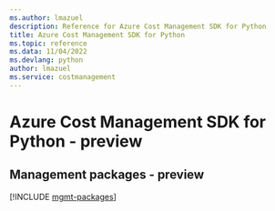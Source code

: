 ```yaml
---
ms.author: lmazuel
description: Reference for Azure Cost Management SDK for Python
title: Azure Cost Management SDK for Python
ms.topic: reference
ms.data: 11/04/2022
ms.devlang: python
author: lmazuel
ms.service: costmanagement
---
```

# Azure Cost Management SDK for Python - preview

## Management packages - preview
[!INCLUDE [mgmt-packages](cost-management-mgmt-index.md)]
